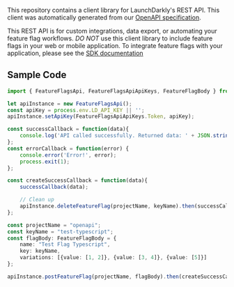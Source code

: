 This repository contains a client library for LaunchDarkly's REST API. This client was automatically
generated from our [OpenAPI specification](https://github.com/launchdarkly/ld-openapi).

This REST API is for custom integrations, data export, or automating your feature flag workflows. *DO NOT* use this client library to include feature flags in your web or mobile application. To integrate feature flags with your application, please see the [SDK documentation](https://docs.launchdarkly.com/v2.0/docs)

## Sample Code

```ts
import { FeatureFlagsApi, FeatureFlagsApiApiKeys, FeatureFlagBody } from "launchdarkly-api-typescript";

let apiInstance = new FeatureFlagsApi();
const apiKey = process.env.LD_API_KEY || '';
apiInstance.setApiKey(FeatureFlagsApiApiKeys.Token, apiKey);

const successCallback = function(data){
    console.log('API called successfully. Returned data: ' + JSON.stringify(data));
};
const errorCallback = function(error) {
    console.error('Error!', error);
    process.exit(1);
};

const createSuccessCallback = function(data){
    successCallback(data);

    // Clean up
    apiInstance.deleteFeatureFlag(projectName, keyName).then(successCallback, errorCallback);
};

const projectName = "openapi";
const keyName = "test-typescript";
const flagBody: FeatureFlagBody = {
    name: "Test Flag Typescript",
    key: keyName,
    variations: [{value: [1, 2]}, {value: [3, 4]}, {value: [5]}]
};

apiInstance.postFeatureFlag(projectName, flagBody).then(createSuccessCallback, errorCallback);
```
